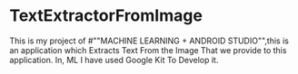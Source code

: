 # TextExtractorFromImage
This is my project of #""MACHINE LEARNING + ANDROID STUDIO"",this is an application which Extracts Text From the Image That we provide to this application. In, ML I have used Google Kit To Develop it.
